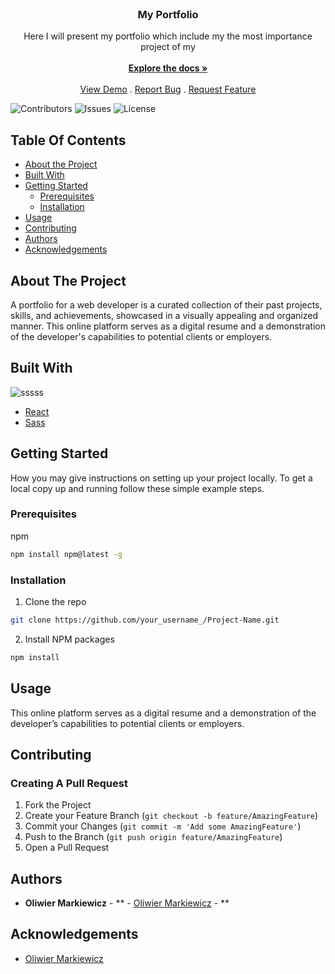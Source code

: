 <br/>
<p align="center">
  <h3 align="center">My Portfolio</h3>

  <p align="center">
    Here I will present my portfolio which include my the most importance project of my
    <br/>
    <br/>
    <a href="https://github.com/ol1mowski/Portfolio.Oliwier.Markiewicz"><strong>Explore the docs »</strong></a>
    <br/>
    <br/>
    <a href="https://github.com/ol1mowski/Portfolio.Oliwier.Markiewicz">View Demo</a>
    .
    <a href="https://github.com/ol1mowski/Portfolio.Oliwier.Markiewicz/issues">Report Bug</a>
    .
    <a href="https://github.com/ol1mowski/Portfolio.Oliwier.Markiewicz/issues">Request Feature</a>
  </p>
</p>

![Contributors](https://img.shields.io/github/contributors/ol1mowski/Portfolio.Oliwier.Markiewicz?color=dark-green) ![Issues](https://img.shields.io/github/issues/ol1mowski/Portfolio.Oliwier.Markiewicz) ![License](https://img.shields.io/github/license/ol1mowski/Portfolio.Oliwier.Markiewicz) 

## Table Of Contents

* [About the Project](#about-the-project)
* [Built With](#built-with)
* [Getting Started](#getting-started)
  * [Prerequisites](#prerequisites)
  * [Installation](#installation)
* [Usage](#usage)
* [Contributing](#contributing)
* [Authors](#authors)
* [Acknowledgements](#acknowledgements)

## About The Project



A portfolio for a web developer is a curated collection of their past projects, skills, and achievements, showcased in a visually appealing and organized manner. This online platform serves as a digital resume and a demonstration of the developer's capabilities to potential clients or employers.

## Built With

![sssss](https://github.com/ol1mowski/Portfolio.Oliwier.Markiewicz/assets/101707516/e7452246-f087-4e97-90c3-cba8f4b961b7)


* [React](https://react.dev/)
* [Sass](https://sass-lang.com/)

## Getting Started

How you may give instructions on setting up your project locally.
To get a local copy up and running follow these simple example steps.

### Prerequisites


npm

```sh
npm install npm@latest -g
```

### Installation


1. Clone the repo

```sh
git clone https://github.com/your_username_/Project-Name.git
```

2. Install NPM packages

```sh
npm install
```

## Usage

This online platform serves as a digital resume and a demonstration of the developer’s capabilities to potential clients or employers.

## Contributing



### Creating A Pull Request

1. Fork the Project
2. Create your Feature Branch (`git checkout -b feature/AmazingFeature`)
3. Commit your Changes (`git commit -m 'Add some AmazingFeature'`)
4. Push to the Branch (`git push origin feature/AmazingFeature`)
5. Open a Pull Request

## Authors

* **Oliwier Markiewicz** - ** - [Oliwier Markiewicz](https://github.com/ol1mowski/) - **

## Acknowledgements

* [Oliwier Markiewicz](https://github.com/ol1mowski/)
